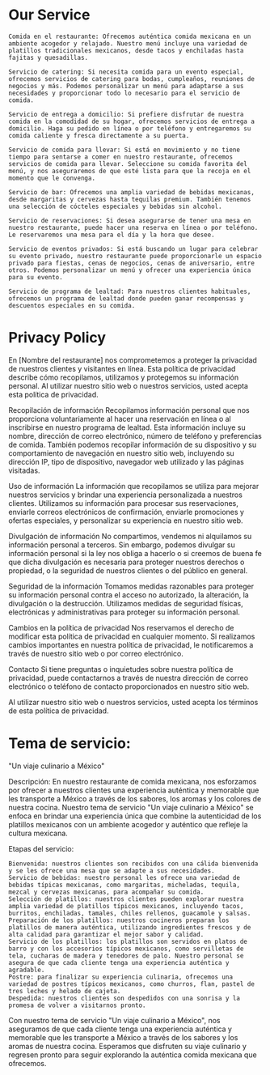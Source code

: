 # Our Service
    Comida en el restaurante: Ofrecemos auténtica comida mexicana en un ambiente acogedor y relajado. Nuestro menú incluye una variedad de platillos tradicionales mexicanos, desde tacos y enchiladas hasta fajitas y quesadillas.

    Servicio de catering: Si necesita comida para un evento especial, ofrecemos servicios de catering para bodas, cumpleaños, reuniones de negocios y más. Podemos personalizar un menú para adaptarse a sus necesidades y proporcionar todo lo necesario para el servicio de comida.

    Servicio de entrega a domicilio: Si prefiere disfrutar de nuestra comida en la comodidad de su hogar, ofrecemos servicios de entrega a domicilio. Haga su pedido en línea o por teléfono y entregaremos su comida caliente y fresca directamente a su puerta.

    Servicio de comida para llevar: Si está en movimiento y no tiene tiempo para sentarse a comer en nuestro restaurante, ofrecemos servicios de comida para llevar. Seleccione su comida favorita del menú, y nos aseguraremos de que esté lista para que la recoja en el momento que le convenga.

    Servicio de bar: Ofrecemos una amplia variedad de bebidas mexicanas, desde margaritas y cervezas hasta tequilas premium. También tenemos una selección de cócteles especiales y bebidas sin alcohol.

    Servicio de reservaciones: Si desea asegurarse de tener una mesa en nuestro restaurante, puede hacer una reserva en línea o por teléfono. Le reservaremos una mesa para el día y la hora que desee.

    Servicio de eventos privados: Si está buscando un lugar para celebrar su evento privado, nuestro restaurante puede proporcionarle un espacio privado para fiestas, cenas de negocios, cenas de aniversario, entre otros. Podemos personalizar un menú y ofrecer una experiencia única para su evento.

    Servicio de programa de lealtad: Para nuestros clientes habituales, ofrecemos un programa de lealtad donde pueden ganar recompensas y descuentos especiales en su comida.

# Privacy Policy

En [Nombre del restaurante] nos comprometemos a proteger la privacidad de nuestros clientes y visitantes en línea. Esta política de privacidad describe cómo recopilamos, utilizamos y protegemos su información personal. Al utilizar nuestro sitio web o nuestros servicios, usted acepta esta política de privacidad.

Recopilación de información
Recopilamos información personal que nos proporciona voluntariamente al hacer una reservación en línea o al inscribirse en nuestro programa de lealtad. Esta información incluye su nombre, dirección de correo electrónico, número de teléfono y preferencias de comida. También podemos recopilar información de su dispositivo y su comportamiento de navegación en nuestro sitio web, incluyendo su dirección IP, tipo de dispositivo, navegador web utilizado y las páginas visitadas.

Uso de información
La información que recopilamos se utiliza para mejorar nuestros servicios y brindar una experiencia personalizada a nuestros clientes. Utilizamos su información para procesar sus reservaciones, enviarle correos electrónicos de confirmación, enviarle promociones y ofertas especiales, y personalizar su experiencia en nuestro sitio web.

Divulgación de información
No compartimos, vendemos ni alquilamos su información personal a terceros. Sin embargo, podemos divulgar su información personal si la ley nos obliga a hacerlo o si creemos de buena fe que dicha divulgación es necesaria para proteger nuestros derechos o propiedad, o la seguridad de nuestros clientes o del público en general.

Seguridad de la información
Tomamos medidas razonables para proteger su información personal contra el acceso no autorizado, la alteración, la divulgación o la destrucción. Utilizamos medidas de seguridad físicas, electrónicas y administrativas para proteger su información personal.

Cambios en la política de privacidad
Nos reservamos el derecho de modificar esta política de privacidad en cualquier momento. Si realizamos cambios importantes en nuestra política de privacidad, le notificaremos a través de nuestro sitio web o por correo electrónico.

Contacto
Si tiene preguntas o inquietudes sobre nuestra política de privacidad, puede contactarnos a través de nuestra dirección de correo electrónico o teléfono de contacto proporcionados en nuestro sitio web.

Al utilizar nuestro sitio web o nuestros servicios, usted acepta los términos de esta política de privacidad.

# Tema de servicio:
"Un viaje culinario a México"

Descripción:
En nuestro restaurante de comida mexicana, nos esforzamos por ofrecer a nuestros clientes una experiencia auténtica y memorable que les transporte a México a través de los sabores, los aromas y los colores de nuestra cocina. Nuestro tema de servicio "Un viaje culinario a México" se enfoca en brindar una experiencia única que combine la autenticidad de los platillos mexicanos con un ambiente acogedor y auténtico que refleje la cultura mexicana.

Etapas del servicio:

    Bienvenida: nuestros clientes son recibidos con una cálida bienvenida y se les ofrece una mesa que se adapte a sus necesidades.
    Servicio de bebidas: nuestro personal les ofrece una variedad de bebidas típicas mexicanas, como margaritas, micheladas, tequila, mezcal y cervezas mexicanas, para acompañar su comida.
    Selección de platillos: nuestros clientes pueden explorar nuestra amplia variedad de platillos típicos mexicanos, incluyendo tacos, burritos, enchiladas, tamales, chiles rellenos, guacamole y salsas.
    Preparación de los platillos: nuestros cocineros preparan los platillos de manera auténtica, utilizando ingredientes frescos y de alta calidad para garantizar el mejor sabor y calidad.
    Servicio de los platillos: los platillos son servidos en platos de barro y con los accesorios típicos mexicanos, como servilletas de tela, cucharas de madera y tenedores de palo. Nuestro personal se asegura de que cada cliente tenga una experiencia auténtica y agradable.
    Postre: para finalizar su experiencia culinaria, ofrecemos una variedad de postres típicos mexicanos, como churros, flan, pastel de tres leches y helado de cajeta.
    Despedida: nuestros clientes son despedidos con una sonrisa y la promesa de volver a visitarnos pronto.

Con nuestro tema de servicio "Un viaje culinario a México", nos aseguramos de que cada cliente tenga una experiencia auténtica y memorable que les transporte a México a través de los sabores y los aromas de nuestra cocina. Esperamos que disfruten su viaje culinario y regresen pronto para seguir explorando la auténtica comida mexicana que ofrecemos.